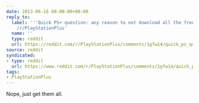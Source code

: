 ```yaml
---
date: 2013-06-16 00:00:00+00:00
reply_to:
  label: '''Quick PS+ question: any reason to not download all the free stuff?'' on
    /r/PlayStationPlus'
  name: ''
  type: reddit
  url: https://reddit.com/r/PlayStationPlus/comments/1gfw14/quick_ps_question_any_reason_to_not_download_all/
source: reddit
syndicated:
- type: reddit
  url: https://www.reddit.com/r/PlayStationPlus/comments/1gfw14/quick_ps_question_any_reason_to_not_download_all/cajto9c/
tags:
- PlayStationPlus
---
```


Nope, just get them all.